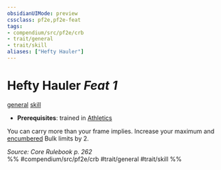 ```yaml
---
obsidianUIMode: preview
cssclass: pf2e,pf2e-feat
tags:
- compendium/src/pf2e/crb
- trait/general
- trait/skill
aliases: ["Hefty Hauler"]
---
```

# Hefty Hauler  *Feat 1*  
[general](../../Rules/traits/general.md)  [skill](../../Rules/traits/skill.md)  

- **Prerequisites**: trained in [Athletics](../skills.md#Athletics)

You can carry more than your frame implies. Increase your maximum and [encumbered](../../Rules/conditions.md#Encumbered) Bulk limits by 2.

*Source: Core Rulebook p. 262*  
%% #compendium/src/pf2e/crb #trait/general #trait/skill %%